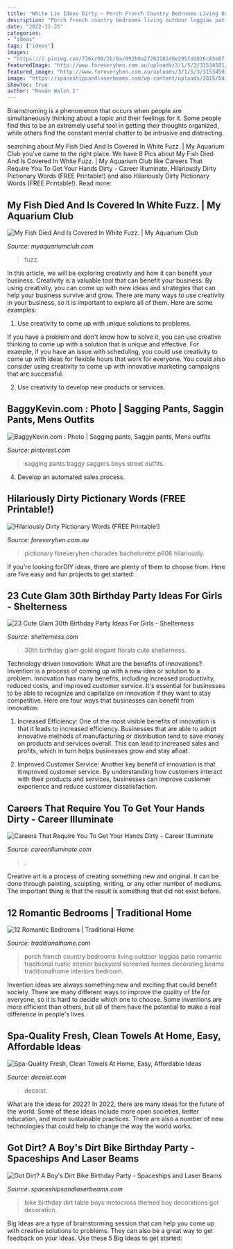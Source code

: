 ```yaml
---
title: "White Lie Ideas Dirty ~ Porch French Country Bedrooms Living Outdoor Loggias Patio Romantic Traditional Rustic Interior Backyard Screened Homes Decorating Beams Traditionalhome Interiors Bedroom"
description: "Porch french country bedrooms living outdoor loggias patio romantic traditional rustic interior backyard screened homes decorating beams traditionalhome interiors bedroom"
date: "2022-11-25"
categories:
- "ideas"
tags: ["ideas"]
images:
- "https://i.pinimg.com/736x/09/2b/0a/092b0a27282181d0e295fdd826c65e07.jpg"
featuredImage: "http://www.foreveryhen.com.au/uploads/3/1/5/3/31534501/s742109848267324916_p606_i6_w1428.jpeg?width=640"
featured_image: "http://www.foreveryhen.com.au/uploads/3/1/5/3/31534501/s742109848267324916_p606_i6_w1428.jpeg?width=640"
image: "https://spaceshipsandlaserbeams.com/wp-content/uploads/2015/04/boys-dirt-bike-themed-birthday-party-table-decoration-ideas.jpg"
ShowToc: true
author: "Rowan Walsh I"
---
```



Brainstroming is a phenomenon that occurs when people are simultaneously thinking about a topic and their feelings for it. Some people find this to be an extremely useful tool in getting their thoughts organized, while others find the constant mental chatter to be intrusive and distracting.

	

		
searching about My Fish Died And Is Covered In White Fuzz. | My Aquarium Club you've came to the right place. We have 8 Pics about My Fish Died And Is Covered In White Fuzz. | My Aquarium Club like Careers That Require You To Get Your Hands Dirty - Career Illuminate, Hilariously Dirty Pictionary Words (FREE Printable!) and also Hilariously Dirty Pictionary Words (FREE Printable!). Read more:
		
    
## My Fish Died And Is Covered In White Fuzz. | My Aquarium Club

<img loading=lazy src="https://dlgdxii3fgupk.cloudfront.net/myaquariumclub.com/images/fbfiles/images/625w/11C35F0A-7891-4F4F-8D66-B52DDDDF7439-d0zt37wbph_v_1561007518.jpeg" onerror="this.onerror=null;this.src='https://tse3.mm.bing.net/th?id=OIP.Vdgo0qN1QC-IUP7t0JhvmQHaJ3&amp;pid=15.1';" alt="My Fish Died And Is Covered In White Fuzz. | My Aquarium Club">

_Source: myaquariumclub.com_

>fuzz. 

	

In this article, we will be exploring creativity and how it can benefit your business.
Creativity is a valuable tool that can benefit your business. By using creativity, you can come up with new ideas and strategies that can help your business survive and grow. There are many ways to use creativity in your business, so it is important to explore all of them. Here are some examples:
1. Use creativity to come up with unique solutions to problems.

If you have a problem and don't know how to solve it, you can use creative thinking to come up with a solution that is unique and effective. For example, if you have an issue with scheduling, you could use creativity to come up with ideas for flexible hours that work for everyone. You could also consider using creativity to come up with innovative marketing campaigns that are successful.

2. Use creativity to develop new products or services.

    
## BaggyKevin.com : Photo | Sagging Pants, Saggin Pants, Mens Outfits

<img loading=lazy src="https://i.pinimg.com/736x/09/2b/0a/092b0a27282181d0e295fdd826c65e07.jpg" onerror="this.onerror=null;this.src='https://tse1.mm.bing.net/th?id=OIP.gIhJNm4X3mR-setSNTylhgHaNL&amp;pid=15.1';" alt="BaggyKevin.com : Photo | Sagging pants, Saggin pants, Mens outfits">

_Source: pinterest.com_

>sagging pants baggy saggers boys street outfits. 

	

4. Develop an automated sales process.

    
## Hilariously Dirty Pictionary Words (FREE Printable!)

<img loading=lazy src="http://www.foreveryhen.com.au/uploads/3/1/5/3/31534501/s742109848267324916_p606_i6_w1428.jpeg?width=640" onerror="this.onerror=null;this.src='https://tse3.mm.bing.net/th?id=OIP.A6G6pxpCnM4dIxb9AyqH6wHaKX&amp;pid=15.1';" alt="Hilariously Dirty Pictionary Words (FREE Printable!)">

_Source: foreveryhen.com.au_

>pictionary foreveryhen charades bachelorette p606 hilariously. 

	

If you're looking forDIY ideas, there are plenty of them to choose from. Here are five easy and fun projects to get started: 

    
## 23 Cute Glam 30th Birthday Party Ideas For Girls - Shelterness

<img loading=lazy src="https://i.shelterness.com/2017/02/02-elegant-glam-black-and-gold-30th-birthday-party-with-white-florals.jpg" onerror="this.onerror=null;this.src='https://tse2.mm.bing.net/th?id=OIP.wKxKnzGlKGmc1ZgeaDmjbwHaLH&amp;pid=15.1';" alt="23 Cute Glam 30th Birthday Party Ideas For Girls - Shelterness">

_Source: shelterness.com_

>30th birthday glam gold elegant florals cute shelterness. 

	

Technology driven innovation: What are the benefits of innovations?
Invention is a process of coming up with a new idea or solution to a problem. Innovation has many benefits, including increased productivity, reduced costs, and improved customer service. It's essential for businesses to be able to recognize and capitalize on innovation if they want to stay competitive. Here are four ways that businesses can benefit from innovation: 
1. Increased Efficiency: One of the most visible benefits of innovation is that it leads to increased efficiency. Businesses that are able to adopt innovative methods of manufacturing or distribution tend to save money on products and services overall. This can lead to increased sales and profits, which in turn helps businesses grow and stay afloat. 

2. Improved Customer Service: Another key benefit of innovation is that itimproved customer service. By understanding how customers interact with their products and services, businesses can improve customer experience and reduce customer dissatisfaction.

    
## Careers That Require You To Get Your Hands Dirty - Career Illuminate

<img loading=lazy src="https://careerilluminate.com/wp-content/uploads/2020/02/people-2594449_1920.jpg" onerror="this.onerror=null;this.src='https://tse2.mm.bing.net/th?id=OIP.CJTttRrRv8uvaWZgLux79gHaE5&amp;pid=15.1';" alt="Careers That Require You To Get Your Hands Dirty - Career Illuminate">

_Source: careerilluminate.com_

>. 

	

Creative art is a process of creating something new and original. It can be done through painting, sculpting, writing, or any other number of mediums. The important thing is that the result is something that did not exist before.

    
## 12 Romantic Bedrooms | Traditional Home

<img loading=lazy src="http://images.traditionalhome.mdpcdn.com/sites/traditionalhome.com/files/slide/102022200_0.jpg" onerror="this.onerror=null;this.src='https://tse1.mm.bing.net/th?id=OIP.tIiGcp3tCBh8WqzJs5cYUQHaKb&amp;pid=15.1';" alt="12 Romantic Bedrooms | Traditional Home">

_Source: traditionalhome.com_

>porch french country bedrooms living outdoor loggias patio romantic traditional rustic interior backyard screened homes decorating beams traditionalhome interiors bedroom. 

	

Invention ideas are always something new and exciting that could benefit society. There are many different ways to improve the quality of life for everyone, so it is hard to decide which one to choose. Some inventions are more efficient than others, but all of them have the potential to make a real difference in people's lives.

    
## Spa-Quality Fresh, Clean Towels At Home, Easy, Affordable Ideas

<img loading=lazy src="https://cdn.decoist.com/wp-content/uploads/2014/09/Turkish-towels-from-Restoration-Hardware.jpg" onerror="this.onerror=null;this.src='https://tse1.mm.bing.net/th?id=OIP.Ey44tw2ZJcKVZW6FukwPnAHaHN&amp;pid=15.1';" alt="Spa-Quality Fresh, Clean Towels At Home, Easy, Affordable Ideas">

_Source: decoist.com_

>decoist. 

	

What are the ideas for 2022?
In 2022, there are many ideas for the future of the world. Some of these ideas include more open societies, better education, and more sustainable practices. There are also a number of new technologies that could help to change the way the world works.

    
## Got Dirt? A Boy&#039;s Dirt Bike Birthday Party - Spaceships And Laser Beams

<img loading=lazy src="https://spaceshipsandlaserbeams.com/wp-content/uploads/2015/04/boys-dirt-bike-themed-birthday-party-table-decoration-ideas.jpg" onerror="this.onerror=null;this.src='https://tse4.mm.bing.net/th?id=OIP.MLrhaOcLrIHikXXLTx6RWwHaE6&amp;pid=15.1';" alt="Got Dirt? A Boy&#039;s Dirt Bike Birthday Party - Spaceships and Laser Beams">

_Source: spaceshipsandlaserbeams.com_

>bike birthday dirt table boys motocross themed boy decorations got decoration. 

	

Big Ideas are a type of brainstorming session that can help you come up with creative solutions to problems. They can also be a great way to get feedback on your ideas. Use these 5 Big Ideas to get started: 

